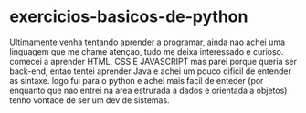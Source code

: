 # exercicios-basicos-de-python
Ultimamente venha tentando aprender a programar, ainda nao achei uma linguagem que me chame atençao, tudo me deixa interessado e curioso.
comecei a aprender HTML, CSS E JAVASCRIPT mas parei porque queria ser back-end, entao tentei aprender Java e achei um pouco dificil de entender as sintaxe.
logo fui para o python e achei mais facil de enteder (por enquanto que nao entrei na area estrurada a dados e orientada a objetos)
tenho vontade de ser um dev de sistemas.
